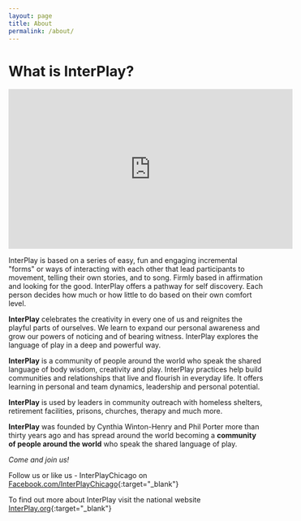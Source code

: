 ```yaml
---
layout: page
title: About
permalink: /about/
---
```


# What is InterPlay?

<iframe width="560" height="315" src="https://www.youtube.com/embed/PmqM2Uqd-p0?si=cZju9EzD4Di-yZ08" title="YouTube video player" frameborder="0" allow="accelerometer; autoplay; clipboard-write; encrypted-media; gyroscope; picture-in-picture; web-share" referrerpolicy="strict-origin-when-cross-origin" allowfullscreen></iframe>

InterPlay is based on a series of easy, fun and engaging incremental "forms" or
ways of interacting with each other that lead participants to movement, telling
their own stories, and to song.  Firmly based in affirmation and looking for the
good.  InterPlay offers a pathway for self discovery.  Each person decides how
much or how little to do based on their own comfort level.

**InterPlay** celebrates the creativity in every one of us and reignites the
playful parts of ourselves.  We learn to expand our personal awareness and grow
our powers of noticing and of bearing witness.  InterPlay explores the language
of play in a deep and powerful way.

**InterPlay** is a community of people around the world who speak the shared
language of body wisdom, creativity and play.  InterPlay practices help build
communities and relationships that live and flourish in everyday life.  It
offers learning in personal and team dynamics, leadership and personal
potential.

**InterPlay** is used by leaders in community outreach with homeless shelters,
retirement facilities, prisons, churches, therapy and much more.

**InterPlay** was founded by Cynthia Winton-Henry and Phil Porter more than
thirty years ago and has spread around the world becoming a **community of
people around the world** who speak the shared language of play.

*Come and join us!*

Follow us or like us - InterPlayChicago on
[Facebook.com/InterPlayChicago](https://www.facebook.com/InterPlayChicago){:target="_blank"}

To find out more about InterPlay visit the national website
[InterPlay.org](https://www.InterPlay.org){:target="_blank"}
